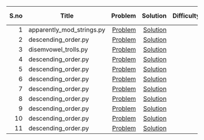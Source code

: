 |S.no | Title      | Problem        | Solution      |  Difficulty | Revisit Require |
|-----:|------------|--------------:|-------------:| ----------:|------------------:|
|1|apparently_mod_strings.py|[Problem](https://www.codewars.com/kata/5b049d57de4c7f6a6c0001d7/train/python)|[Solution](https://github.com/samahuja642/ds/blob/master/basics/practice/apparently_mod_strings.py)||Yes|
|2|descending_order.py|[Problem](https://www.codewars.com/kata/5467e4d82edf8bbf40000155/train/python)|[Solution](https://github.com/samahuja642/ds/blob/master/basics/practice/descending_order.py)||Yes|
|3|disemvowel_trolls.py|[Problem](https://www.codewars.com/kata/52fba66badcd10859f00097e/train/python)|[Solution](https://github.com/samahuja642/ds/blob/master/basics/practice/disemvowel_trolls.py)|||Yes|
|4|descending_order.py|[Problem](https://www.codewars.com/kata/5467e4d82edf8bbf40000155/train/python)|[Solution](https://github.com/samahuja642/ds/blob/master/basics/practice/descending_order.py)||Yes|
|5|descending_order.py|[Problem](https://www.codewars.com/kata/5467e4d82edf8bbf40000155/train/python)|[Solution](https://github.com/samahuja642/ds/blob/master/basics/practice/descending_order.py)||Yes|
|6|descending_order.py|[Problem](https://www.codewars.com/kata/5467e4d82edf8bbf40000155/train/python)|[Solution](https://github.com/samahuja642/ds/blob/master/basics/practice/descending_order.py)||Yes|
|7|descending_order.py|[Problem](https://www.codewars.com/kata/5467e4d82edf8bbf40000155/train/python)|[Solution](https://github.com/samahuja642/ds/blob/master/basics/practice/descending_order.py)||Yes|
|8|descending_order.py|[Problem](https://www.codewars.com/kata/5467e4d82edf8bbf40000155/train/python)|[Solution](https://github.com/samahuja642/ds/blob/master/basics/practice/descending_order.py)||Yes|
|9|descending_order.py|[Problem](https://www.codewars.com/kata/5467e4d82edf8bbf40000155/train/python)|[Solution](https://github.com/samahuja642/ds/blob/master/basics/practice/descending_order.py)||Yes|
|10|descending_order.py|[Problem](https://www.codewars.com/kata/5467e4d82edf8bbf40000155/train/python)|[Solution](https://github.com/samahuja642/ds/blob/master/basics/practice/descending_order.py)||Yes|
|11|descending_order.py|[Problem](https://www.codewars.com/kata/5467e4d82edf8bbf40000155/train/python)|[Solution](https://github.com/samahuja642/ds/blob/master/basics/practice/descending_order.py)||Yes|